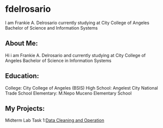 # fdelrosario
I am Frankie A. Delrosario currently studying at City College of Angeles Bachelor of Science and Information Systems
## About Me:
Hi i am Frankie A. Delrosario and currently studying at City College of Angeles Bachelor of Science in Information Systems
## Education:
 College: City College of Angeles (BSIS)
 High School: Angelest City National Trade School
 Elementary: M.Nepo Muceno Elementary School

 ## My Projects:
 Midterm Lab Task 1:[Data Cleaning and Operation](main/Midterm%20Task%201)
